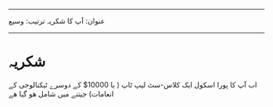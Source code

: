 * * *

عنوان: آپ کا شکریہ ترتیب: وسیع

* * *

# شکريہ

اب آپ کا پورا اسکول ایک کلاس-سٹ لیپ ٹاپ ( یا 10000$ کے دوسرے ٹیکنالوجی کے انعامات) جیتنے میں شامل ھو گیا ھے
